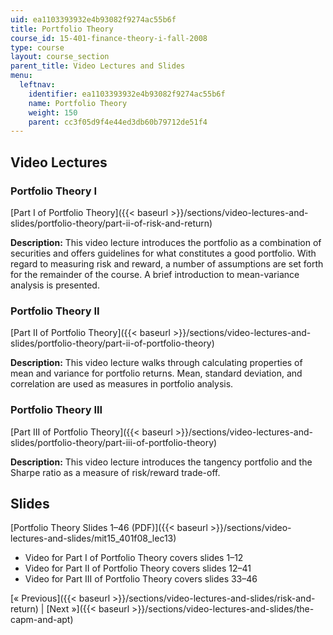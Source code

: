 ```yaml
---
uid: ea1103393932e4b93082f9274ac55b6f
title: Portfolio Theory
course_id: 15-401-finance-theory-i-fall-2008
type: course
layout: course_section
parent_title: Video Lectures and Slides
menu:
  leftnav:
    identifier: ea1103393932e4b93082f9274ac55b6f
    name: Portfolio Theory
    weight: 150
    parent: cc3f05d9f4e44ed3db60b79712de51f4
---
```


Video Lectures
--------------

### Portfolio Theory I

[Part I of Portfolio Theory]({{< baseurl >}}/sections/video-lectures-and-slides/portfolio-theory/part-ii-of-risk-and-return)

**Description:** This video lecture introduces the portfolio as a combination of securities and offers guidelines for what constitutes a good portfolio. With regard to measuring risk and reward, a number of assumptions are set forth for the remainder of the course. A brief introduction to mean-variance analysis is presented.

### Portfolio Theory II

[Part II of Portfolio Theory]({{< baseurl >}}/sections/video-lectures-and-slides/portfolio-theory/part-ii-of-portfolio-theory)

**Description:** This video lecture walks through calculating properties of mean and variance for portfolio returns. Mean, standard deviation, and correlation are used as measures in portfolio analysis.

### Portfolio Theory III

[Part III of Portfolio Theory]({{< baseurl >}}/sections/video-lectures-and-slides/portfolio-theory/part-iii-of-portfolio-theory)

**Description:** This video lecture introduces the tangency portfolio and the Sharpe ratio as a measure of risk/reward trade-off.

Slides
------

[Portfolio Theory Slides 1–46 (PDF)]({{< baseurl >}}/sections/video-lectures-and-slides/mit15_401f08_lec13)

*   Video for Part I of Portfolio Theory covers slides 1–12
*   Video for Part II of Portfolio Theory covers slides 12–41
*   Video for Part III of Portfolio Theory covers slides 33–46

[« Previous]({{< baseurl >}}/sections/video-lectures-and-slides/risk-and-return) | [Next »]({{< baseurl >}}/sections/video-lectures-and-slides/the-capm-and-apt)